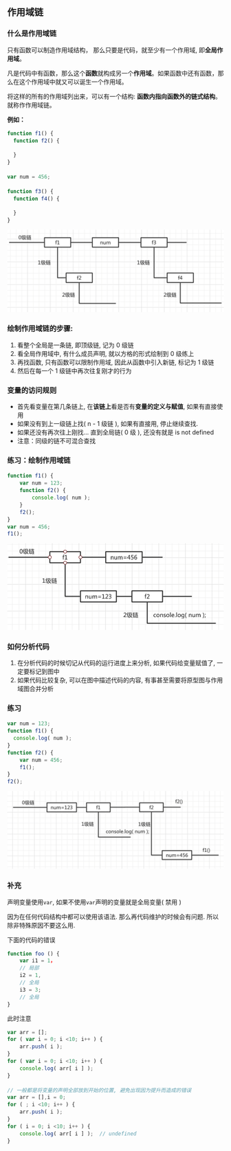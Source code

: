 ## 作用域链

### 什么是作用域链

只有函数可以制造作用域结构， 那么只要是代码，就至少有一个作用域, 即**全局作用域**。

凡是代码中有函数，那么这个**函数**就构成另一个**作用域**。如果函数中还有函数，那么在这个作用域中就又可以诞生一个作用域。

将这样的所有的作用域列出来，可以有一个结构: **函数内指向函数外的链式结构**。就称作作用域链。

**例如：**

```javascript
function f1() {
  function f2() {    

  }
}

var num = 456;

function f3() {
  function f4() {    

  }
}
```

![](/assets/lian.png)

### 绘制作用域链的步骤:

1. 看整个全局是一条链, 即顶级链, 记为 0 级链
2. 看全局作用域中, 有什么成员声明, 就以方格的形式绘制到 0 级练上
3. 再找函数, 只有函数可以限制作用域, 因此从函数中引入新链, 标记为 1 级链
4. 然后在每一个 1 级链中再次往复刚才的行为

### 变量的访问规则

* 首先看变量在第几条链上, 在**该链上**看是否有**变量的定义与赋值**, 如果有直接使用
* 如果没有到上一级链上找\( n - 1 级链 \), 如果有直接用, 停止继续查找.
* 如果还没有再次往上刚找... 直到全局链\( 0 级 \), 还没有就是 is not defined
* 注意：同级的链不可混合查找

### 练习：绘制作用域链

```javascript
function f1() {
    var num = 123;
    function f2() {
        console.log( num );
    }
    f2();
}
var num = 456;
f1();
```

![](/assets/lian2.png)

### 如何分析代码

1. 在分析代码的时候切记从代码的运行进度上来分析, 如果代码给变量赋值了, 一定要标记到图中
2. 如果代码比较复杂, 可以在图中描述代码的内容, 有事甚至需要将原型图与作用域图合并分析

### 练习

```javascript
var num = 123;
function f1() {
  console.log( num );
}
function f2() {
    var num = 456;
    f1();
}
f2();
```

![](/assets/lian3.png)

### 补充

声明变量使用`var`, 如果不使用`var`声明的变量就是全局变量\( 禁用 \)

因为在任何代码结构中都可以使用该语法. 那么再代码维护的时候会有问题. 所以除非特殊原因不要这么用.

下面的代码的错误

```javascript
function foo () {
    var i1 = 1，
    // 局部
    i2 = 1, 
    // 全局
    i3 = 3; 
    // 全局
}
```

此时注意

```javascript
var arr = [];
for ( var i = 0; i <10; i++ ) {
    arr.push( i );
}
for ( var i = 0; i <10; i++ ) {
    console.log( arr[ i ] );
}

// 一般都是将变量的声明全部放到开始的位置, 避免出现因为提升而造成的错误
var arr = [],i = 0;
for ( ; i <10; i++ ) {
    arr.push( i );
}
for ( i = 0; i <10; i++ ) {
    console.log( arr[ i ] );  // undefined
}
```



